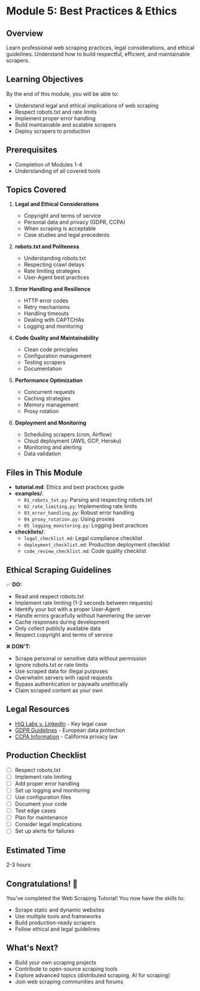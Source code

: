 # Module 5: Best Practices & Ethics

## Overview

Learn professional web scraping practices, legal considerations, and ethical guidelines. Understand how to build respectful, efficient, and maintainable scrapers.

## Learning Objectives

By the end of this module, you will be able to:
- Understand legal and ethical implications of web scraping
- Respect robots.txt and rate limits
- Implement proper error handling
- Build maintainable and scalable scrapers
- Deploy scrapers to production

## Prerequisites

- Completion of Modules 1-4
- Understanding of all covered tools

## Topics Covered

1. **Legal and Ethical Considerations**
   - Copyright and terms of service
   - Personal data and privacy (GDPR, CCPA)
   - When scraping is acceptable
   - Case studies and legal precedents

2. **robots.txt and Politeness**
   - Understanding robots.txt
   - Respecting crawl delays
   - Rate limiting strategies
   - User-Agent best practices

3. **Error Handling and Resilience**
   - HTTP error codes
   - Retry mechanisms
   - Handling timeouts
   - Dealing with CAPTCHAs
   - Logging and monitoring

4. **Code Quality and Maintainability**
   - Clean code principles
   - Configuration management
   - Testing scrapers
   - Documentation

5. **Performance Optimization**
   - Concurrent requests
   - Caching strategies
   - Memory management
   - Proxy rotation

6. **Deployment and Monitoring**
   - Scheduling scrapers (cron, Airflow)
   - Cloud deployment (AWS, GCP, Heroku)
   - Monitoring and alerting
   - Data validation

## Files in This Module

- **tutorial.md**: Ethics and best practices guide
- **examples/**:
  - `01_robots_txt.py`: Parsing and respecting robots.txt
  - `02_rate_limiting.py`: Implementing rate limits
  - `03_error_handling.py`: Robust error handling
  - `04_proxy_rotation.py`: Using proxies
  - `05_logging_monitoring.py`: Logging best practices
- **checklists/**:
  - `legal_checklist.md`: Legal compliance checklist
  - `deployment_checklist.md`: Production deployment checklist
  - `code_review_checklist.md`: Code quality checklist

## Ethical Scraping Guidelines

✅ **DO:**
- Read and respect robots.txt
- Implement rate limiting (1-2 seconds between requests)
- Identify your bot with a proper User-Agent
- Handle errors gracefully without hammering the server
- Cache responses during development
- Only collect publicly available data
- Respect copyright and terms of service

❌ **DON'T:**
- Scrape personal or sensitive data without permission
- Ignore robots.txt or rate limits
- Use scraped data for illegal purposes
- Overwhelm servers with rapid requests
- Bypass authentication or paywalls unethically
- Claim scraped content as your own

## Legal Resources

- [HiQ Labs v. LinkedIn](https://en.wikipedia.org/wiki/HiQ_Labs_v._LinkedIn) - Key legal case
- [GDPR Guidelines](https://gdpr.eu/) - European data protection
- [CCPA Information](https://oag.ca.gov/privacy/ccpa) - California privacy law

## Production Checklist

- [ ] Respect robots.txt
- [ ] Implement rate limiting
- [ ] Add proper error handling
- [ ] Set up logging and monitoring
- [ ] Use configuration files
- [ ] Document your code
- [ ] Test edge cases
- [ ] Plan for maintenance
- [ ] Consider legal implications
- [ ] Set up alerts for failures

## Estimated Time

2-3 hours

## Congratulations! 🎉

You've completed the Web Scraping Tutorial! You now have the skills to:
- Scrape static and dynamic websites
- Use multiple tools and frameworks
- Build production-ready scrapers
- Follow ethical and legal guidelines

## What's Next?

- Build your own scraping projects
- Contribute to open-source scraping tools
- Explore advanced topics (distributed scraping, AI for scraping)
- Join web scraping communities and forums
